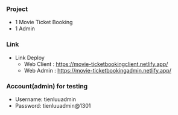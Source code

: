 ### **Project**

-  1 Movie Ticket Booking
-  1 Admin

### **Link**

-  Link Deploy
   -  Web Client : https://movie-ticketbookingclient.netlify.app/
   -  Web Admin : https://movie-ticketbookingadmin.netlify.app/

### **Account(admin) for testing**

-  Username: tienluuadmin
-  Password: tienluuadmin@1301
